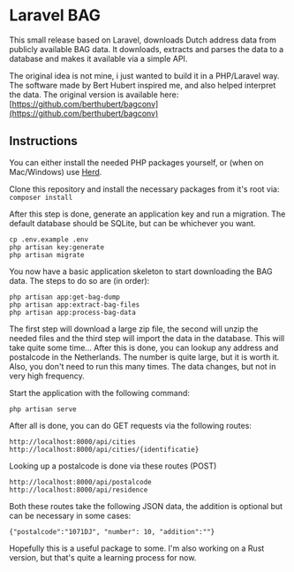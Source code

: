 # Laravel BAG

This small release based on Laravel, downloads Dutch address data from publicly available BAG data. It downloads, extracts and parses the data to a database and makes it available via a simple API.

The original idea is not mine, i just wanted to build it in a PHP/Laravel way. The software made by Bert Hubert inspired me, and also helped interpret the data. The original version is available here: [https://github.com/berthubert/bagconv](https://github.com/berthubert/bagconv)

## Instructions

You can either install the needed PHP packages yourself, or (when on Mac/Windows) use [Herd](https://herd.laravel.com/).

Clone this repository and install the necessary packages from it's root via: ```composer install```

After this step is done, generate an application key and run a migration. The default database should be SQLite, but can be whichever you want.

```
cp .env.example .env
php artisan key:generate
php artisan migrate
```

You now have a basic application skeleton to start downloading the BAG data. The steps to do so are (in order):

```
php artisan app:get-bag-dump
php artisan app:extract-bag-files
php artisan app:process-bag-data
```

The first step will download a large zip file, the second will unzip the needed files and the third step will import the data in the database. This will take quite some time... After this is done, you can lookup any address and postalcode in the Netherlands. The number is quite large, but it is worth it. Also, you don't need to run this many times. The data changes, but not in very high frequency.

Start the application with the following command:
```
php artisan serve
```

After all is done, you can do GET requests via the following routes:

```
http://localhost:8000/api/cities
http://localhost:8000/api/cities/{identificatie}
```

Looking up a postalcode is done via these routes (POST)

```
http://localhost:8000/api/postalcode
http://localhost:8000/api/residence
```

Both these routes take the following JSON data, the addition is optional but can be necessary in some cases:

```
{"postalcode":"1071DJ", "number": 10, "addition":""}
```

Hopefully this is a useful package to some. I'm also working on a Rust version, but that's quite a learning process for now.
